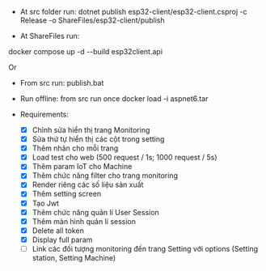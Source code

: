 - At src folder run:
  dotnet publish esp32-client/esp32-client.csproj -c Release -o ShareFiles/esp32-client/publish

- At ShareFiles run:

docker compose up -d --build esp32client.api

Or

- From src run:
  publish.bat

- Run offline: from src run once
  docker load -i aspnet6.tar

- Requirements:
  - [x] Chỉnh sửa hiển thị trang Monitoring
  - [x] Sửa thứ tự hiển thị các cột trong setting
  - [x] Thêm nhãn cho mỗi trang
  - [x] Load test cho web (500 request / 1s; 1000 request / 5s)
  - [x] Thêm param IoT cho Machine
  - [x] Thêm chức năng filter cho trang monitoring
  - [x] Render riêng các số liệu sản xuất
  - [x] Thêm setting screen
  - [x] Tạo Jwt
  - [x] Thêm chức năng quản lí User Session
  - [x] Thêm màn hình quản lí session
  - [x] Delete all token
  - [x] Display full param
  - [ ] Link các đối tượng monitoring đến trang Setting với options (Setting station, Setting Machine)
